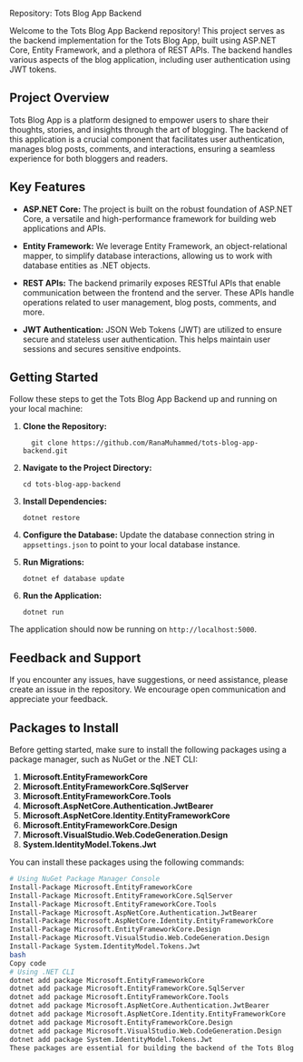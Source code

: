 Repository: Tots Blog App Backend

Welcome to the Tots Blog App Backend repository! This project serves as the backend implementation for the Tots Blog App, built using ASP.NET Core, Entity Framework, and a plethora of REST APIs. The backend handles various aspects of the blog application, including user authentication using JWT tokens.

## Project Overview

Tots Blog App is a platform designed to empower users to share their thoughts, stories, and insights through the art of blogging. The backend of this application is a crucial component that facilitates user authentication, manages blog posts, comments, and interactions, ensuring a seamless experience for both bloggers and readers.

## Key Features

- **ASP.NET Core:** The project is built on the robust foundation of ASP.NET Core, a versatile and high-performance framework for building web applications and APIs.

- **Entity Framework:** We leverage Entity Framework, an object-relational mapper, to simplify database interactions, allowing us to work with database entities as .NET objects.

- **REST APIs:** The backend primarily exposes RESTful APIs that enable communication between the frontend and the server. These APIs handle operations related to user management, blog posts, comments, and more.

- **JWT Authentication:** JSON Web Tokens (JWT) are utilized to ensure secure and stateless user authentication. This helps maintain user sessions and secures sensitive endpoints.

## Getting Started

Follow these steps to get the Tots Blog App Backend up and running on your local machine:

1. **Clone the Repository:**
    ```
      git clone https://github.com/RanaMuhammed/tots-blog-app-backend.git
   ```

2. **Navigate to the Project Directory:**
   ```
   cd tots-blog-app-backend
   ```

3. **Install Dependencies:**
   ```
   dotnet restore
   ```

4. **Configure the Database:**
   Update the database connection string in `appsettings.json` to point to your local database instance.

5. **Run Migrations:**
   ```
   dotnet ef database update
   ```

6. **Run the Application:**
   ```
   dotnet run
   ```

The application should now be running on `http://localhost:5000`.


## Feedback and Support

If you encounter any issues, have suggestions, or need assistance, please create an issue in the repository. We encourage open communication and appreciate your feedback.

## Packages to Install

Before getting started, make sure to install the following packages using a package manager, such as NuGet or the .NET CLI:

1. **Microsoft.EntityFrameworkCore**
2. **Microsoft.EntityFrameworkCore.SqlServer**
3. **Microsoft.EntityFrameworkCore.Tools**
4. **Microsoft.AspNetCore.Authentication.JwtBearer**
5. **Microsoft.AspNetCore.Identity.EntityFrameworkCore**
6. **Microsoft.EntityFrameworkCore.Design**
7. **Microsoft.VisualStudio.Web.CodeGeneration.Design**
8. **System.IdentityModel.Tokens.Jwt**

You can install these packages using the following commands:

```bash
# Using NuGet Package Manager Console
Install-Package Microsoft.EntityFrameworkCore
Install-Package Microsoft.EntityFrameworkCore.SqlServer
Install-Package Microsoft.EntityFrameworkCore.Tools
Install-Package Microsoft.AspNetCore.Authentication.JwtBearer
Install-Package Microsoft.AspNetCore.Identity.EntityFrameworkCore
Install-Package Microsoft.EntityFrameworkCore.Design
Install-Package Microsoft.VisualStudio.Web.CodeGeneration.Design
Install-Package System.IdentityModel.Tokens.Jwt
bash
Copy code
# Using .NET CLI
dotnet add package Microsoft.EntityFrameworkCore
dotnet add package Microsoft.EntityFrameworkCore.SqlServer
dotnet add package Microsoft.EntityFrameworkCore.Tools
dotnet add package Microsoft.AspNetCore.Authentication.JwtBearer
dotnet add package Microsoft.AspNetCore.Identity.EntityFrameworkCore
dotnet add package Microsoft.EntityFrameworkCore.Design
dotnet add package Microsoft.VisualStudio.Web.CodeGeneration.Design
dotnet add package System.IdentityModel.Tokens.Jwt
These packages are essential for building the backend of the Tots Blog App, enabling functionalities like Entity Framework, JWT-based authentication, and more.
